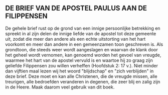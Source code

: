 ## DE BRIEF VAN DE APOSTEL PAULUS AAN DE FILIPPENSEN

De gehele brief rust op de grond van een innige persoonlijke betrekking en spreekt in al zijn delen de innige liefde van de apostel tot deze gemeente uit, zodat die meer dan andere als een echte uitstorting van het hart voorkomt en meer dan andere in een gemeenzamen toon geschreven is. Als grondtoon, die steeds weer wordt aangeslagen en waarvan de klank door het geheel wordt vernomen, kan genoemd worden het gevoel van vreugde, waarmee het hart van de apostel vervuld is en waartoe hij zo graag zijn geliefde Filippensen zou willen verheffen (Hoofdstuk 2: 17 v.). Niet minder dan vijftien maal lezen wij het woord "blijdschap" en "zich verblijden" in deze brief. Deze moet en kan alle Christenen, die de vreugde missen, alle treurigen, alle bedroefden veranderen in degenen, die zeer blij en zalig zijn in de Heere. Maak daarom veel gebruik van dit boek.

